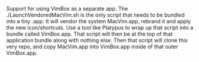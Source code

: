 Support for using VimBox as a separate app.
The ./LaunchVendoredMacVim.sh is the only script that needs to be bundled into
a tiny .app. It will vendor the system MacVim.app, rebrand it and apply the new
icon/shortcuts.
Use a tool like Platypus to wrap up that script into a bundle called
VimBox.app.
That script will then be at the top of that application bundle along with
nothing else. Then that script will clone this very repo, and copy MacVim.app
into VimBox.app inside of that outer VimBox.app.

